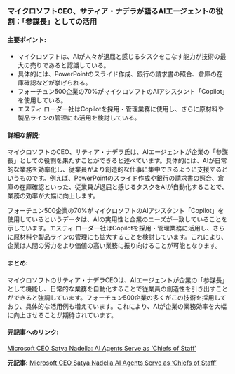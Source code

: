 ### マイクロソフトCEO、サティア・ナデラが語るAIエージェントの役割：「参謀長」としての活用

#### 主要ポイント:
- マイクロソフトは、AIが人々が退屈と感じるタスクをこなす能力が技術の最大の売りであると認識している。
- 具体的には、PowerPointのスライド作成、銀行の請求書の照合、倉庫の在庫確認などが挙げられる。
- フォーチュン500企業の70%がマイクロソフトのAIアシスタント「Copilot」を使用している。
- エスティ ローダー社はCopilotを採用・管理業務に使用し、さらに原材料や製品ラインの管理にも活用を検討している。

#### 詳細な解説:
マイクロソフトのCEO、サティア・ナデラ氏は、AIエージェントが企業の「参謀長」としての役割を果たすことができると述べています。具体的には、AIが日常的な業務を効率化し、従業員がより創造的な仕事に集中できるように支援するというものです。例えば、PowerPointのスライド作成や銀行の請求書の照合、倉庫の在庫確認といった、従業員が退屈と感じるタスクをAIが自動化することで、業務の効率が大幅に向上します。

フォーチュン500企業の70%がマイクロソフトのAIアシスタント「Copilot」を使用しているというデータは、AIの実用性と企業のニーズが一致していることを示しています。エスティ ローダー社はCopilotを採用・管理業務に活用し、さらに原材料や製品ラインの管理にも拡大することを検討しています。これにより、企業は人間の労力をより価値の高い業務に振り向けることが可能となります。

#### まとめ:
マイクロソフトのサティア・ナデラCEOは、AIエージェントが企業の「参謀長」として機能し、日常的な業務を自動化することで従業員の創造性を引き出すことができると強調しています。フォーチュン500企業の多くがこの技術を採用しており、具体的な活用例も増えています。これにより、AIが企業の業務効率を大幅に向上させることが期待されています。

#### 元記事へのリンク:
[Microsoft CEO Satya Nadella: AI Agents Serve as ‘Chiefs of Staff’](リンク先URL)

**元記事:** [Microsoft CEO Satya Nadella AI Agents Serve as ‘Chiefs of Staff’](https://www.pymnts.com/artificial-intelligence-2/2025/microsoft-ceo-satya-nadella-ai-agents-serve-as-chiefs-of-staff/)